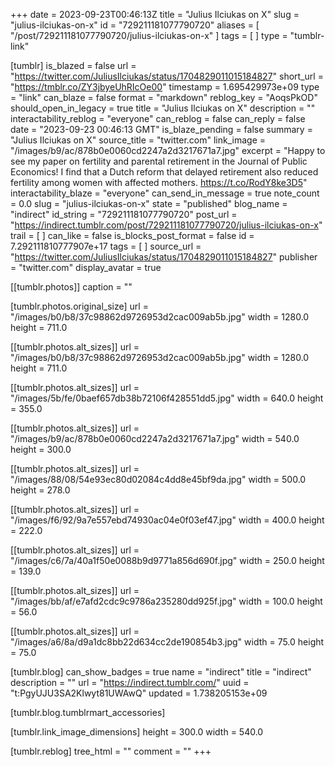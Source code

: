 +++
date = 2023-09-23T00:46:13Z
title = "Julius Ilciukas on X"
slug = "julius-ilciukas-on-x"
id = "729211181077790720"
aliases = [ "/post/729211181077790720/julius-ilciukas-on-x" ]
tags = [ ]
type = "tumblr-link"

[tumblr]
is_blazed = false
url = "https://twitter.com/JuliusIlciukas/status/1704829011015184827"
short_url = "https://tmblr.co/ZY3jbyeUhRIcOe00"
timestamp = 1.695429973e+09
type = "link"
can_blaze = false
format = "markdown"
reblog_key = "AoqsPkOD"
should_open_in_legacy = true
title = "Julius Ilciukas on X"
description = ""
interactability_reblog = "everyone"
can_reblog = false
can_reply = false
date = "2023-09-23 00:46:13 GMT"
is_blaze_pending = false
summary = "Julius Ilciukas on X"
source_title = "twitter.com"
link_image = "/images/b9/ac/878b0e0060cd2247a2d3217671a7.jpg"
excerpt = "Happy to see my paper on fertility and parental retirement in the Journal of Public Economics! I find that a Dutch reform that delayed retirement also reduced fertility among women with affected mothers. https://t.co/RodY8ke3D5"
interactability_blaze = "everyone"
can_send_in_message = true
note_count = 0.0
slug = "julius-ilciukas-on-x"
state = "published"
blog_name = "indirect"
id_string = "729211181077790720"
post_url = "https://indirect.tumblr.com/post/729211181077790720/julius-ilciukas-on-x"
trail = [ ]
can_like = false
is_blocks_post_format = false
id = 7.292111810777907e+17
tags = [ ]
source_url = "https://twitter.com/JuliusIlciukas/status/1704829011015184827"
publisher = "twitter.com"
display_avatar = true

[[tumblr.photos]]
caption = ""

[tumblr.photos.original_size]
url = "/images/b0/b8/37c98862d9726953d2cac009ab5b.jpg"
width = 1280.0
height = 711.0

[[tumblr.photos.alt_sizes]]
url = "/images/b0/b8/37c98862d9726953d2cac009ab5b.jpg"
width = 1280.0
height = 711.0

[[tumblr.photos.alt_sizes]]
url = "/images/5b/fe/0baef657db38b72106f428551dd5.jpg"
width = 640.0
height = 355.0

[[tumblr.photos.alt_sizes]]
url = "/images/b9/ac/878b0e0060cd2247a2d3217671a7.jpg"
width = 540.0
height = 300.0

[[tumblr.photos.alt_sizes]]
url = "/images/88/08/54e93ec80d02084c4dd8e45bf9da.jpg"
width = 500.0
height = 278.0

[[tumblr.photos.alt_sizes]]
url = "/images/f6/92/9a7e557ebd74930ac04e0f03ef47.jpg"
width = 400.0
height = 222.0

[[tumblr.photos.alt_sizes]]
url = "/images/c6/7a/40a1f50e0088b9d9771a856d690f.jpg"
width = 250.0
height = 139.0

[[tumblr.photos.alt_sizes]]
url = "/images/bb/af/e7afd2cdc9c9786a235280dd925f.jpg"
width = 100.0
height = 56.0

[[tumblr.photos.alt_sizes]]
url = "/images/a6/8a/d9a1dc8bb22d634cc2de190854b3.jpg"
width = 75.0
height = 75.0

[tumblr.blog]
can_show_badges = true
name = "indirect"
title = "indirect"
description = ""
url = "https://indirect.tumblr.com/"
uuid = "t:PgyUJU3SA2Klwyt81UWAwQ"
updated = 1.738205153e+09

[tumblr.blog.tumblrmart_accessories]

[tumblr.link_image_dimensions]
height = 300.0
width = 540.0

[tumblr.reblog]
tree_html = ""
comment = ""
+++
